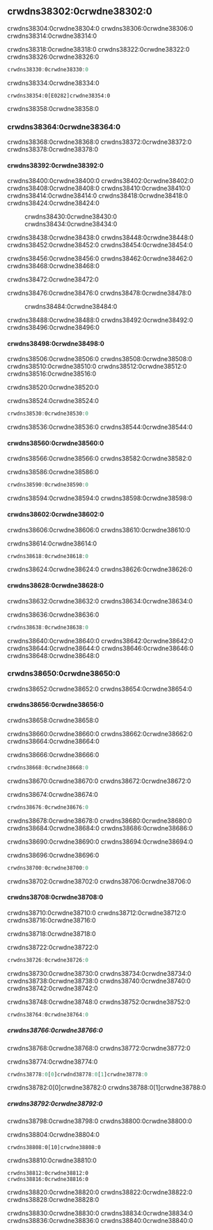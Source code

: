 ## crwdns38302:0crwdne38302:0

crwdns38304:0crwdne38304:0 crwdns38306:0crwdne38306:0 crwdns38314:0crwdne38314:0

crwdns38318:0crwdne38318:0 crwdns38322:0crwdne38322:0 crwdns38326:0crwdne38326:0

```rust
crwdns38330:0crwdne38330:0
```

crwdns38334:0crwdne38334:0

```text
crwdns38354:0[E0282]crwdne38354:0
```

crwdns38358:0crwdne38358:0

### crwdns38364:0crwdne38364:0

crwdns38368:0crwdne38368:0 crwdns38372:0crwdne38372:0 crwdns38378:0crwdne38378:0

#### crwdns38392:0crwdne38392:0

crwdns38400:0crwdne38400:0 crwdns38402:0crwdne38402:0 crwdns38408:0crwdne38408:0 crwdns38410:0crwdne38410:0 crwdns38414:0crwdne38414:0 crwdns38418:0crwdne38418:0 crwdns38424:0crwdne38424:0

<figure>
crwdns38430:0crwdne38430:0  crwdns38434:0crwdne38434:0

</figure>

crwdns38438:0crwdne38438:0 crwdns38448:0crwdne38448:0 crwdns38452:0crwdne38452:0 crwdns38454:0crwdne38454:0

crwdns38456:0crwdne38456:0 crwdns38462:0crwdne38462:0 crwdns38468:0crwdne38468:0

crwdns38472:0crwdne38472:0

crwdns38476:0crwdne38476:0 crwdns38478:0crwdne38478:0

<figure>
crwdns38484:0crwdne38484:0

</figure>

crwdns38488:0crwdne38488:0 crwdns38492:0crwdne38492:0 crwdns38496:0crwdne38496:0

#### crwdns38498:0crwdne38498:0

crwdns38506:0crwdne38506:0 crwdns38508:0crwdne38508:0 crwdns38510:0crwdne38510:0 crwdns38512:0crwdne38512:0 crwdns38516:0crwdne38516:0

crwdns38520:0crwdne38520:0

<span class="filename">crwdns38524:0crwdne38524:0</span>

```rust
crwdns38530:0crwdne38530:0
```

crwdns38536:0crwdne38536:0 crwdns38544:0crwdne38544:0

#### crwdns38560:0crwdne38560:0

crwdns38566:0crwdne38566:0 crwdns38582:0crwdne38582:0

<span class="filename">crwdns38586:0crwdne38586:0</span>

```rust
crwdns38590:0crwdne38590:0
```

crwdns38594:0crwdne38594:0 crwdns38598:0crwdne38598:0

#### crwdns38602:0crwdne38602:0

crwdns38606:0crwdne38606:0 crwdns38610:0crwdne38610:0

<span class="filename">crwdns38614:0crwdne38614:0</span>

```rust
crwdns38618:0crwdne38618:0
```

crwdns38624:0crwdne38624:0 crwdns38626:0crwdne38626:0

#### crwdns38628:0crwdne38628:0

crwdns38632:0crwdne38632:0 crwdns38634:0crwdne38634:0

<span class="filename">crwdns38636:0crwdne38636:0</span>

```rust
crwdns38638:0crwdne38638:0
```
crwdns38640:0crwdne38640:0 crwdns38642:0crwdne38642:0 crwdns38644:0crwdne38644:0 crwdns38646:0crwdne38646:0 crwdns38648:0crwdne38648:0

### crwdns38650:0crwdne38650:0

crwdns38652:0crwdne38652:0 crwdns38654:0crwdne38654:0

#### crwdns38656:0crwdne38656:0

crwdns38658:0crwdne38658:0

crwdns38660:0crwdne38660:0 crwdns38662:0crwdne38662:0 crwdns38664:0crwdne38664:0

<span class="filename">crwdns38666:0crwdne38666:0</span>

```rust
crwdns38668:0crwdne38668:0
```

crwdns38670:0crwdne38670:0 crwdns38672:0crwdne38672:0

<span class="filename">crwdns38674:0crwdne38674:0</span>

```rust
crwdns38676:0crwdne38676:0
```

crwdns38678:0crwdne38678:0 crwdns38680:0crwdne38680:0 crwdns38684:0crwdne38684:0 crwdns38686:0crwdne38686:0

crwdns38690:0crwdne38690:0 crwdns38694:0crwdne38694:0

<span class="filename">crwdns38696:0crwdne38696:0</span>

```rust
crwdns38700:0crwdne38700:0
```

crwdns38702:0crwdne38702:0 crwdns38706:0crwdne38706:0

#### crwdns38708:0crwdne38708:0

crwdns38710:0crwdne38710:0 crwdns38712:0crwdne38712:0 crwdns38716:0crwdne38716:0

crwdns38718:0crwdne38718:0

<span class="filename">crwdns38722:0crwdne38722:0</span>

```rust
crwdns38726:0crwdne38726:0
```

crwdns38730:0crwdne38730:0 crwdns38734:0crwdne38734:0 crwdns38738:0crwdne38738:0 crwdns38740:0crwdne38740:0 crwdns38742:0crwdne38742:0

crwdns38748:0crwdne38748:0 crwdns38752:0crwdne38752:0

```rust
crwdns38764:0crwdne38764:0
```

##### crwdns38766:0crwdne38766:0

crwdns38768:0crwdne38768:0 crwdns38772:0crwdne38772:0

<span class="filename">crwdns38774:0crwdne38774:0</span>

```rust
crwdns38778:0[0]crwdnd38778:0[1]crwdne38778:0
```

crwdns38782:0[0]crwdne38782:0 crwdns38788:0[1]crwdne38788:0

##### crwdns38792:0crwdne38792:0

crwdns38798:0crwdne38798:0 crwdns38800:0crwdne38800:0

<span class="filename">crwdns38804:0crwdne38804:0</span>

```rust,ignore
crwdns38808:0[10]crwdne38808:0
```

crwdns38810:0crwdne38810:0

```text
crwdns38812:0crwdne38812:0
crwdns38816:0crwdne38816:0
```

crwdns38820:0crwdne38820:0 crwdns38822:0crwdne38822:0 crwdns38828:0crwdne38828:0

crwdns38830:0crwdne38830:0 crwdns38834:0crwdne38834:0 crwdns38836:0crwdne38836:0 crwdns38840:0crwdne38840:0
